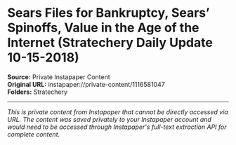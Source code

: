 # Sears Files for Bankruptcy, Sears’ Spinoffs, Value in the Age of the Internet (Stratechery Daily Update 10-15-2018)

**Source:** Private Instapaper Content  
**Original URL:** instapaper://private-content/1116581047  
**Folders:** Stratechery  

---

*This is private content from Instapaper that cannot be directly accessed via URL. The content was saved privately to your Instapaper account and would need to be accessed through Instapaper's full-text extraction API for complete content.*